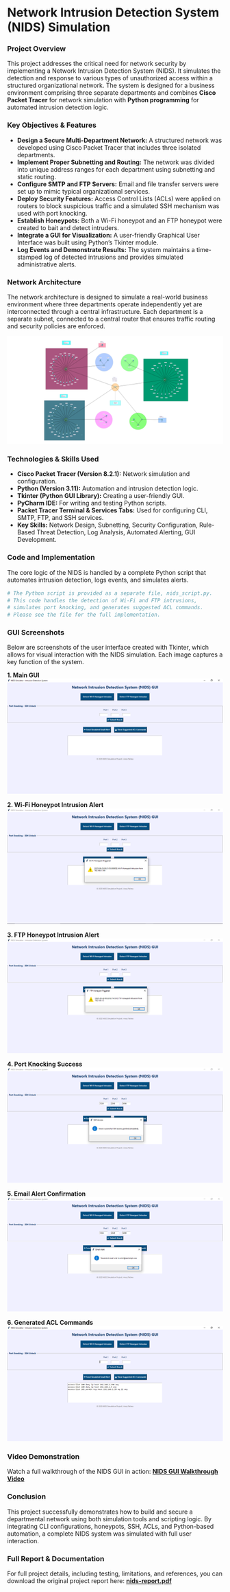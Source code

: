 # Network Intrusion Detection System (NIDS) Simulation

### Project Overview
This project addresses the critical need for network security by implementing a Network Intrusion Detection System (NIDS). It simulates the detection and response to various types of unauthorized access within a structured organizational network. The system is designed for a business environment comprising three separate departments and combines **Cisco Packet Tracer** for network simulation with **Python programming** for automated intrusion detection logic.

### Key Objectives & Features
* **Design a Secure Multi-Department Network:** A structured network was developed using Cisco Packet Tracer that includes three isolated departments.
* **Implement Proper Subnetting and Routing:** The network was divided into unique address ranges for each department using subnetting and static routing.
* **Configure SMTP and FTP Servers:** Email and file transfer servers were set up to mimic typical organizational services.
* **Deploy Security Features:** Access Control Lists (ACLs) were applied on routers to block suspicious traffic and a simulated SSH mechanism was used with port knocking.
* **Establish Honeypots:** Both a Wi-Fi honeypot and an FTP honeypot were created to bait and detect intruders.
* **Integrate a GUI for Visualization:** A user-friendly Graphical User Interface was built using Python’s Tkinter module.
* **Log Events and Demonstrate Results:** The system maintains a time-stamped log of detected intrusions and provides simulated administrative alerts.

### Network Architecture
The network architecture is designed to simulate a real-world business environment where three departments operate independently yet are interconnected through a central infrastructure. Each department is a separate subnet, connected to a central router that ensures traffic routing and security policies are enforced.

![Network Architecture Diagram](images/network_diagram.png)

### Technologies & Skills Used
* **Cisco Packet Tracer (Version 8.2.1):** Network simulation and configuration.
* **Python (Version 3.11):** Automation and intrusion detection logic.
* **Tkinter (Python GUI Library):** Creating a user-friendly GUI.
* **PyCharm IDE:** For writing and testing Python scripts.
* **Packet Tracer Terminal & Services Tabs:** Used for configuring CLI, SMTP, FTP, and SSH services.
* **Key Skills:** Network Design, Subnetting, Security Configuration, Rule-Based Threat Detection, Log Analysis, Automated Alerting, GUI Development.

### Code and Implementation
The core logic of the NIDS is handled by a complete Python script that automates intrusion detection, logs events, and simulates alerts.

```python
# The Python script is provided as a separate file, nids_script.py.
# This code handles the detection of Wi-Fi and FTP intrusions,
# simulates port knocking, and generates suggested ACL commands.
# Please see the file for the full implementation.
```

### GUI Screenshots
Below are screenshots of the user interface created with Tkinter, which allows for visual interaction with the NIDS simulation. Each image captures a key function of the system.

**1. Main GUI**
![Main GUI](images/gui_main.png)

**2. Wi-Fi Honeypot Intrusion Alert**
![Wi-Fi Honeypot Intrusion Alert](images/gui_wifi_alert.png)

**3. FTP Honeypot Intrusion Alert**
![FTP Honeypot Intrusion Alert](images/gui_ftp_alert.png)

**4. Port Knocking Success**
![Port Knocking Success](images/gui_port_knock.png)

**5. Email Alert Confirmation**
![Email Alert Confirmation](images/gui_email_alert.png)

**6. Generated ACL Commands**
![Generated ACL Commands](images/gui_acls.png)

### Video Demonstration
Watch a full walkthrough of the NIDS GUI in action: **[NIDS GUI Walkthrough Video](nids_gui_video.mp4)**

### Conclusion
This project successfully demonstrates how to build and secure a departmental network using both simulation tools and scripting logic. By integrating CLI configurations, honeypots, SSH, ACLs, and Python-based automation, a complete NIDS system was simulated with full user interaction.

### Full Report & Documentation
For full project details, including testing, limitations, and references, you can download the original project report here: **[nids-report.pdf](nids-report.pdf)**
